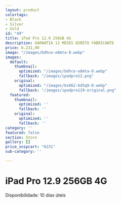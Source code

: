 ```yaml
---
layout: product
colortags:
- Black
- Silver
- Gold
id: "49"
title: iPad Pro 12.9 256GB 4G
description: GARANTIA 12 MESES DIRETO FABRICANTE
price: 6.231,00
image: "/images/bdhce-e8mta-0.webp"
images:
  default:
    thumbnail:
      optimized: "/images/bdhce-e8mta-0.webp"
      fallback: "/images/ipadpro12.png"
    original:
      optimized: "/images/bx862-6d5q9-0.webp"
      fallback: "/images/ipadpro129-original.png"
  featured:
    thumbnail:
      optimized: ''
      fallback: ''
    original:
      optimized: ''
      fallback: ''
category: ''
featured: false
section: Store
gallery: []
price_snipcart: "6231"
sub-category: ''

---
```

# iPad Pro 12.9 256GB 4G

Disponibilidade: 10 dias úteis